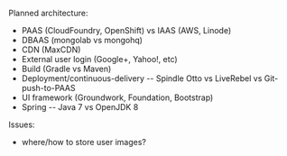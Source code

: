 Planned architecture:

- PAAS (CloudFoundry, OpenShift) vs IAAS (AWS, Linode)
- DBAAS (mongolab vs mongohq)
- CDN (MaxCDN)
- External user login (Google+, Yahoo!, etc)
- Build (Gradle vs Maven)
- Deployment/continuous-delivery
-- Spindle Otto vs LiveRebel vs Git-push-to-PAAS
- UI framework (Groundwork, Foundation, Bootstrap)
- Spring
-- Java 7 vs OpenJDK 8

Issues:

- where/how to store user images?
